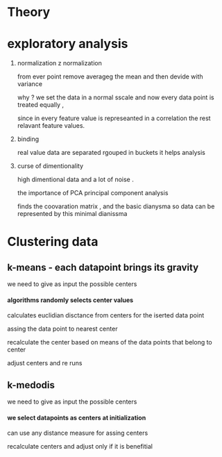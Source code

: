 # Theory 

# exploratory analysis

1.  normalization z normalization 


    from ever point remove averageg the mean and then devide with variance 
    
    why ? we set the data in a normal sscale and now every data point is treated equally , 
    
    since in every  feature value is represeanted in a correlation the rest relavant feature values. 
    
2. binding 

   real value data are separated rgouped in buckets it helps analysis
   
3. curse of dimentionality 

    high dimentional data and a lot of noise . 
    
    the importance of PCA principal component analysis 
    
    finds the coovaration matrix , and the basic dianysma so data can be represented by this minimal dianissma 
    
# Clustering data 

## k-means - each datapoint brings its gravity

we need to give as input the possible centers 
#### algorithms randomly selects center values 
calculates euclidian disctance from centers for the iserted data point 

assing the data point to nearest center 

recalculate the center based on means of the data points that belong to center 

adjust centers and re runs 

## k-medodis 

we need to give as input the possible centers 
#### we select datapoints as centers at initialization 

can use any distance measure for assing centers 

recalculate centers and adjust only if it is benefitial 

 
